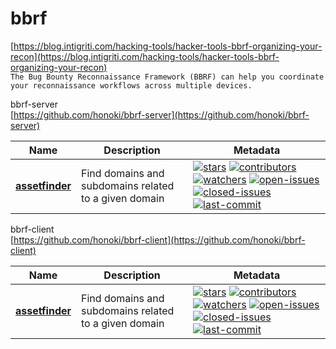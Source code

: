 # bbrf  
[https://blog.intigriti.com/hacking-tools/hacker-tools-bbrf-organizing-your-recon](https://blog.intigriti.com/hacking-tools/hacker-tools-bbrf-organizing-your-recon)  
`The Bug Bounty Reconnaissance Framework (BBRF) can help you coordinate your reconnaissance workflows across multiple devices.`  

bbrf-server  
[https://github.com/honoki/bbrf-server](https://github.com/honoki/bbrf-server)  

| Name | Description | Metadata |
| ------ | ------------ | ---------- |
| **[assetfinder](https://github.com/honoki/bbrf-server)** | Find domains and subdomains related to a given domain |[![stars](https://badgen.net/github/stars/honoki/bbrf-server)](https://badgen.net/github/stars/honoki/bbrf-server) [![contributors](https://badgen.net/github/contributors/honoki/bbrf-server)](https://badgen.net/github/contributors/honoki/bbrf-server) [![watchers](https://badgen.net/github/watchers/honoki/bbrf-server)](https://badgen.net/github/watchers/honoki/bbrf-server) [![open-issues](https://badgen.net/github/open-issues/honoki/bbrf-server)](https://badgen.net/github/open-issues/honoki/bbrf-server) [![closed-issues](https://badgen.net/github/closed-issues/honoki/bbrf-server)](https://badgen.net/github/closed-issues/honoki/bbrf-server) [![last-commit](https://badgen.net/github/last-commit/honoki/bbrf-server)](https://badgen.net/github/last-commit/honoki/bbrf-server) |  

bbrf-client  
[https://github.com/honoki/bbrf-client](https://github.com/honoki/bbrf-client)  

| Name | Description | Metadata |
| ------ | ------------ | ---------- |
| **[assetfinder](https://github.com/honoki/bbrf-client)** | Find domains and subdomains related to a given domain |[![stars](https://badgen.net/github/stars/honoki/bbrf-client)](https://badgen.net/github/stars/honoki/bbrf-client) [![contributors](https://badgen.net/github/contributors/honoki/bbrf-client)](https://badgen.net/github/contributors/honoki/bbrf-client) [![watchers](https://badgen.net/github/watchers/honoki/bbrf-client)](https://badgen.net/github/watchers/honoki/bbrf-client) [![open-issues](https://badgen.net/github/open-issues/honoki/bbrf-client)](https://badgen.net/github/open-issues/honoki/bbrf-client) [![closed-issues](https://badgen.net/github/closed-issues/honoki/bbrf-client)](https://badgen.net/github/closed-issues/honoki/bbrf-client) [![last-commit](https://badgen.net/github/last-commit/honoki/bbrf-client)](https://badgen.net/github/last-commit/honoki/bbrf-client) |  
